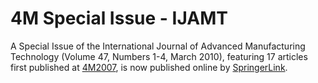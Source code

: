 # 4M Special Issue - IJAMT

A Special Issue of the International Journal of Advanced Manufacturing Technology (Volume 47, Numbers 1-4, March 2010), featuring 17 articles first published at [4M2007](http://www.4m-association.org/content/History), is now published online by [SpringerLink](http://springerlink.com/content/p06817703r71/?sortorder=asc&p_o=10).

  
  
